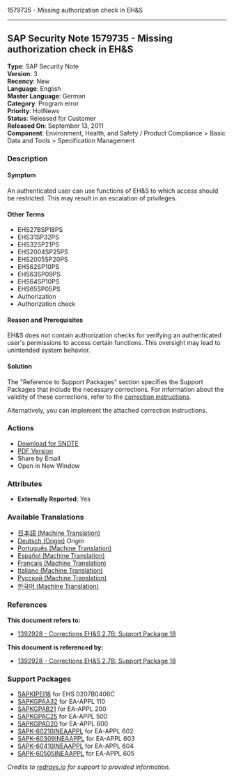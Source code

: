 1579735 - Missing authorization check in EH&S

---

## SAP Security Note 1579735 - Missing authorization check in EH&S

**Type**: SAP Security Note  
**Version**: 3  
**Recency**: New  
**Language**: English  
**Master Language**: German  
**Category**: Program error  
**Priority**: HotNews  
**Status**: Released for Customer  
**Released On**: September 13, 2011  
**Component**: Environment, Health, and Safety / Product Compliance > Basic Data and Tools > Specification Management  

### Description

#### Symptom
An authenticated user can use functions of EH&S to which access should be restricted. This may result in an escalation of privileges.

#### Other Terms
- EHS27BSP18PS
- EHS31SP32PS
- EHS32SP21PS
- EHS2004SP25PS
- EHS2005SP20PS
- EHS62SP10PS
- EHS63SP09PS
- EHS64SP10PS
- EHS65SP05PS
- Authorization
- Authorization check

#### Reason and Prerequisites
EH&S does not contain authorization checks for verifying an authenticated user's permissions to access certain functions. This oversight may lead to unintended system behavior.

#### Solution
The "Reference to Support Packages" section specifies the Support Packages that include the necessary corrections. For information about the validity of these corrections, refer to the [correction instructions](https://me.sap.com/corrins/0001579735/23).

Alternatively, you can implement the attached correction instructions.

### Actions

- [Download for SNOTE](https://notesdownloads.sap.com/note/0040000009373642017)
- [PDF Version](https://userapps.support.sap.com/sap/support/sfm/notes/print/0001579735?language=en-US&token=F27701903239CB77499B91F24787DA5F)
- Share by Email
- Open in New Window

### Attributes

- **Externally Reported**: Yes

### Available Translations

- [日本語 (Machine Translation)](https://me.sap.com/notes/0001579735/1)
- [Deutsch (Origin)](https://me.sap.com/notes/0001579735/D) *Origin*
- [Português (Machine Translation)](https://me.sap.com/notes/0001579735/P)
- [Español (Machine Translation)](https://me.sap.com/notes/0001579735/S)
- [Français (Machine Translation)](https://me.sap.com/notes/0001579735/F)
- [Italiano (Machine Translation)](https://me.sap.com/notes/0001579735/I)
- [Русский (Machine Translation)](https://me.sap.com/notes/0001579735/R)
- [한국어 (Machine Translation)](https://me.sap.com/notes/0001579735/3)

### References

**This document refers to:**

- [1392928 - Corrections EH&S 2.7B: Support Package 18](https://me.sap.com/notes/1392928)

**This document is referenced by:**

- [1392928 - Corrections EH&S 2.7B: Support Package 18](https://me.sap.com/notes/1392928)

### Support Packages

- [SAPKIPEI18](https://me.sap.com/supportpackage/SAPKIPEI18) for EHS 0207B0406C
- [SAPKGPAA32](https://me.sap.com/supportpackage/SAPKGPAA32) for EA-APPL 110
- [SAPKGPAB21](https://me.sap.com/supportpackage/SAPKGPAB21) for EA-APPL 200
- [SAPKGPAC25](https://me.sap.com/supportpackage/SAPKGPAC25) for EA-APPL 500
- [SAPKGPAD20](https://me.sap.com/supportpackage/SAPKGPAD20) for EA-APPL 600
- [SAPK-60210INEAAPPL](https://me.sap.com/supportpackage/SAPK-60210INEAAPPL) for EA-APPL 602
- [SAPK-60309INEAAPPL](https://me.sap.com/supportpackage/SAPK-60309INEAAPPL) for EA-APPL 603
- [SAPK-60410INEAAPPL](https://me.sap.com/supportpackage/SAPK-60410INEAAPPL) for EA-APPL 604
- [SAPK-60505INEAAPPL](https://me.sap.com/supportpackage/SAPK-60505INEAAPPL) for EA-APPL 605

*Credits to [redrays.io](https://redrays.io) for support to provided information.*